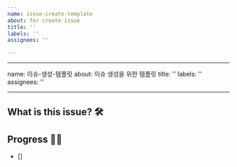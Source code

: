 ```yaml
---
name: issue-create-template
about: for create issue
title: ''
labels: ''
assignees: ''

---
```


---
name: 이슈-생성-템플릿
about: 이슈 생성을 위한 템플릿
title: ''
labels: ''
assignees: ''

---

## What is this issue? 🛠


## Progress 🏃‍♀️
- []
